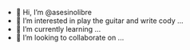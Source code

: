 - 👋 Hi, I’m @asesinolibre
- 👀 I’m interested in play the guitar and write cody  ...
- 🌱 I’m currently learning ...
- 💞️ I’m looking to collaborate on ...


<!---
asesinolibre/asesinolibre is a ✨ special ✨ repository because its `README.md` (this file) appears on your GitHub profile.
You can click the Preview link to take a look at your changes.
--->
